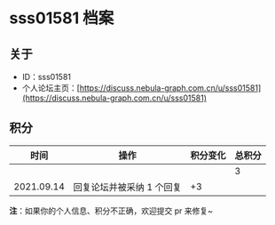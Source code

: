 # sss01581 档案

## 关于

- ID：sss01581
- 个人论坛主页：[https://discuss.nebula-graph.com.cn/u/sss01581](https://discuss.nebula-graph.com.cn/u/sss01581)

## 积分

| 时间 | 操作 | 积分变化 | 总积分  |
| --- | --- | --- | --- |
|  |  |  | 3 |
| 2021.09.14 | 回复论坛并被采纳 1 个回复 | +3 |  |

**注**：如果你的个人信息、积分不正确，欢迎提交 pr 来修复~